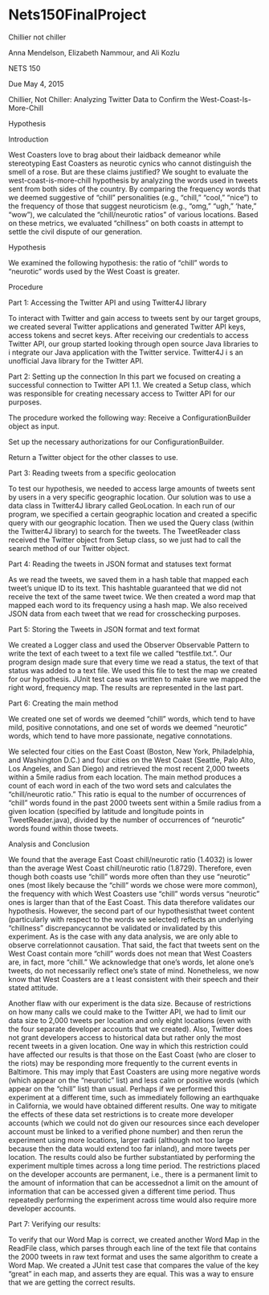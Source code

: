 # Nets150FinalProject
Chillier not chiller

Anna Mendelson, Elizabeth Nammour, and Ali Kozlu 

NETS 150 

Due May 4, 2015 

Chillier, Not Chiller: Analyzing Twitter Data to Confirm the West-Coast-Is-More-Chill 

Hypothesis 

Introduction 

West Coasters love to brag about their laidback
demeanor while stereotyping East Coasters as
neurotic cynics who cannot distinguish the smell of a rose. But are these claims justified? We
sought to evaluate the west-coast-is-more-chill
hypothesis by analyzing the words used in tweets
sent from both sides of the country. By comparing the frequency words that we deemed
suggestive of “chill” personalities (e.g., “chill,” “cool,” “nice”) to the frequency of those that
suggest neuroticism (e.g., “omg,” “ugh,” ‘hate,” “wow”), we calculated the “chill/neurotic
ratios” of various locations. Based on these metrics, we evaluated “chillness” on both coasts in
attempt to settle the civil dispute of our generation. 

Hypothesis 

We examined the following hypothesis: the ratio of “chill” words to “neurotic” words used by
the West Coast is greater. 

Procedure 

Part 1: Accessing the Twitter API and using Twitter4J library 

To interact with Twitter and gain access to tweets sent by our target groups, we created several
Twitter applications and generated Twitter API keys, access tokens and secret keys. After receiving our credentials to access Twitter API, our group started looking through open
source Java libraries to i ntegrate our Java application with the Twitter service. Twitter4J i s an
unofficial Java library for the Twitter API.

Part 2: Setting up the connection
In this part we focused on creating a successful connection to Twitter API 1.1. We created a
Setup class, which was responsible for creating necessary access to Twitter API for our purposes.

The procedure worked the following way:
Receive
a ConfigurationBuilder object as input. 

Set
up the necessary authorizations for our ConfigurationBuilder. 

Return
a Twitter object for the other classes to use. 

Part 3: Reading tweets from a specific geolocation 

To test our hypothesis, we needed to access large amounts of tweets sent by users in a very
specific geographic location. Our solution was to use a data class in Twitter4J library called
GeoLocation. In each run of our program, we specified a certain geographic location and created
a specific query with our geographic location. Then we used the Query class (within the
Twitter4J library) to search for the tweets. The TweetReader class received the Twitter object
from Setup class, so we just had to call the search method of our Twitter object. 

Part 4: Reading the tweets in JSON format and statuses text format 

As we read the tweets, we saved them in a hash table that mapped each tweet’s unique ID to its
text. This hashtable guaranteed that we did not receive the text of the same tweet twice. We then
created a word map that mapped each word to its frequency using a hash map. We also received
JSON data from each tweet that we read for crosschecking
purposes. 

Part 5: Storing the Tweets in JSON format and text format 

We created a Logger class and used the Observer Observable
Pattern to write the text of each
tweet to a text file we called “testfile.txt.”. Our program design made sure that every time we
read a status, the text of that status was added to a text file. We used this file to test the map we
created for our hypothesis. JUnit test case was written to make sure we mapped the right word,
frequency map. The results are represented in the last part. 

Part 6: Creating the main method 

We created one set of words we deemed “chill” words, which tend to have mild, positive
connotations, and one set of words we deemed “neurotic” words, which tend to have more
passionate, negative connotations. 

We selected four cities on the East Coast (Boston, New York, Philadelphia, and Washington
D.C.) and four cities on the West Coast (Seattle, Palo Alto, Los Angeles, and San Diego) and
retrieved the most recent 2,000 tweets within a 5mile
radius from each location. The main
method produces a count of each word in each of the two word sets and calculates the
“chill/neurotic ratio.” This ratio is equal to the number of occurrences of “chill” words found in
the past 2000 tweets sent within a 5mile
radius from a given location (specified by latitude and
longitude points in TweetReader.java), divided by the number of occurrences of “neurotic”
words found within those tweets.

Analysis and Conclusion 

We found that the average East Coast chill/neurotic ratio (1.4032) is lower than the average West
Coast chill/neurotic ratio (1.8729). Therefore, even though both coasts use “chill” words more
often than they use “neurotic” ones (most likely because the “chill” words we chose were more
common), the frequency with which West Coasters use “chill” words versus “neurotic” ones is
larger than that of the East Coast. This data therefore validates our hypothesis.
However, the second part of our hypothesisthat
tweet content (particularly with respect to the
words we selected) reflects an underlying “chillness” discrepancycannot
be validated or
invalidated by this experiment. As is the case with any data analysis, we are only able to observe
correlationnot
causation. That said, the fact that tweets sent on the West Coast contain more
“chill” words does not mean that West Coasters are, in fact, more “chill.” We acknowledge that
one’s words, let alone one’s tweets, do not necessarily reflect one’s state of mind. Nonetheless,
we now know that West Coasters are a t least consistent with their speech and their stated
attitude.

Another flaw with our experiment is the data size. Because of restrictions on how many calls we
could make to the Twitter API, we had to limit our data size to 2,000 tweets per location and
only eight locations (even with the four separate developer accounts that we created). Also,
Twitter does not grant developers access to historical data but rather only the most recent tweets
in a given location. One way in which this restriction could have affected our results is that those
on the East Coast (who are closer to the riots) may be responding more frequently to the current
events in Baltimore. This may imply that East Coasters are using more negative words (which
appear on the “neurotic” list) and less calm or positive words (which appear on the “chill” list)
than usual. Perhaps if we performed this experiment at a different time, such as immediately
following an earthquake in California, we would have obtained different results. One way to
mitigate the effects of these data set restrictions is to create more developer accounts (which we could not do given our resources since each developer account must be linked to a verified phone
number) and then rerun the experiment using more locations, larger radii (although not too large
because then the data would extend too far inland), and more tweets per location. The results
could also be further substantiated by performing the experiment multiple times across a long
time period. The restrictions placed on the developer accounts are permanent, i.e., there is a
permanent limit to the amount of information that can be accessednot
a limit on the amount of
information that can be accessed given a different time period. Thus repeatedly performing the
experiment across time would also require more developer accounts.

Part 7: Verifying our results:

To verify that our Word Map is correct, we created another Word Map in the ReadFile class,
which parses through each line of the text file that contains the 2000 tweets in raw text format
and uses the same algorithm to create a Word Map. We created a JUnit
test case that compares the value of the key “great” in each map, and asserts they are equal. This was a way to ensure
that we are getting the correct results.
